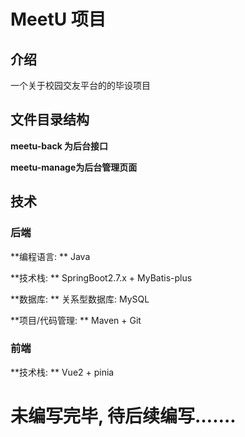 # MeetU 项目

## 介绍

一个关于校园交友平台的的毕设项目

## 文件目录结构

**meetu-back 为后台接口**

**meetu-manage为后台管理页面**

## 技术

### 后端

**编程语言: ** Java

**技术栈: ** SpringBoot2.7.x + MyBatis-plus 

**数据库: **  关系型数据库: MySQL

**项目/代码管理: ** Maven + Git

### 前端

**技术栈: ** Vue2 + pinia





# 未编写完毕, 待后续编写…….
